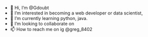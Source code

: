 - 👋 Hi, I’m @Gdoubt
- 👀 I’m interested in becoming a web developer or data scientist,
- 🌱 I’m currently learning python, java.
- 💞️ I’m looking to collaborate on 
- 📫 How to reach me on ig @greg_8402

<!---
Gdoubt/Gdoubt is a ✨ special ✨ repository because its `README.md` (this file) appears on your GitHub profile.
You can click the Preview link to take a look at your changes.
--->
